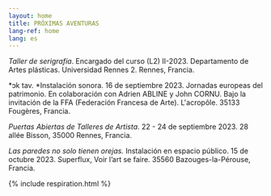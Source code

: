 ```yaml
---
layout: home
title: PRÓXIMAS AVENTURAS
lang-ref: home
lang: es
---
```


*Taller de serigrafía*. Encargado del curso (L2) II-2023. Departamento de Artes plásticas. Universidad Rennes 2. Rennes, Francia.

*ɔk tav. *Instalación sonora. 16 de septiembre 2023. Jornadas europeas del patrimonio. En colaboración con Adrien ABLINE y John CORNU. Bajo la invitación de la FFA (Federación Francesa de Arte). L'acropôle. 35133 Fougères, Francia.

*Puertas Abiertas de Talleres de Artista*. 22 - 24 de septiembre 2023. 28 allée Bisson, 35000 Rennes, Francia.

*Las paredes no solo tienen orejas.* Instalación en espacio público. 15 de octubre 2023. Superflux, Voir l’art se faire. 35560 Bazouges-la-Pérouse, Francia.

{% include respiration.html %}
